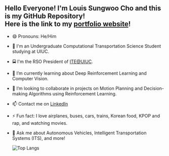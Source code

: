 ## Hello Everyone! I'm Louis Sungwoo Cho and this is my GitHub Repository!<br/> Here is the link to my [portfolio website](https://lotlouischoitslab.github.io)!

- 😄 Pronouns: He/Him
- 🏫 I'm an Undergraduate Computational Transportation Science Student studying at UIUC.
- 🚍 I'm the RSO President of [ITE@UIUC](https://ite.cee.illinois.edu/). <!-- - 🔭 I’m currently doing research on  -->
- 🌱 I’m currently learning about Deep Reinforcement Learning and Computer Vision.
- 👯 I’m looking to collaborate in projects on Motion Planning and Decision-making Algorithms using Reinforcement Learning.
- 📫 Contact me on [LinkedIn](https://www.linkedin.com/in/louis-sungwoo-cho/)
- ⚡ Fun fact: I love airplanes, buses, cars, trains, Korean food, KPOP and rap, and watching movies.
- 💬 Ask me about Autonomous Vehicles, Intelligent Transportation Systems (ITS), and more!

    ![Top Langs](https://github-readme-stats.vercel.app/api/top-langs/?username=lotlouischoitslab&theme=tokyonight)

<!-- -  ...
- 🤔 I’m looking for help with
- 💬 Ask me about ... -->
